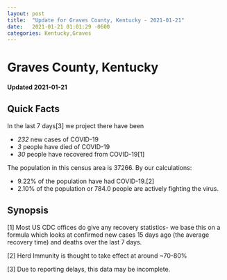 ```yaml
---
layout: post
title:  "Update for Graves County, Kentucky - 2021-01-21"
date:   2021-01-21 01:01:29 -0600
categories: Kentucky,Graves
---
```


# Graves County, Kentucky
#### Updated 2021-01-21

## Quick Facts

In the last 7 days[3] we project there have been
- *232* new cases of COVID-19
- *3* people have died of COVID-19
- *30* people have recovered from COVID-19[1]

The population in this census area is 37266. By our calculations:
- 9.22% of the population have had COVID-19.[2]
- 2.10% of the population or 784.0 people are actively fighting the virus.

## Synopsis




[1] Most US CDC offices do give any recovery statistics- we base this on a formula which looks at confirmed new cases
15 days ago (the average recovery time) and deaths over the last 7 days.

[2] Herd Immunity is thought to take effect at around ~70-80%

[3] Due to reporting delays, this data may be incomplete.
 
    